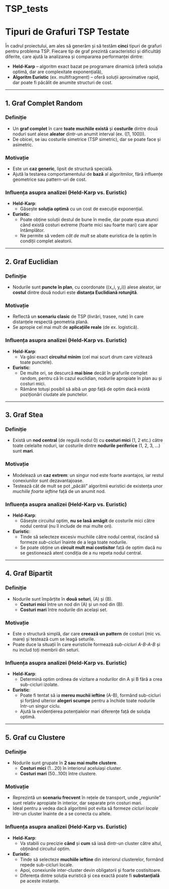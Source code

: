 # TSP_tests

# Tipuri de Grafuri TSP Testate

În cadrul proiectului, am ales să generăm și să testăm **cinci** tipuri de grafuri pentru problema TSP. Fiecare tip de graf prezintă caracteristici și dificultăți diferite, care ajută la analizarea și compararea performanței dintre:

- **Held-Karp** – algoritm exact bazat pe programare dinamică (oferă soluția optimă, dar are complexitate exponențială),
- **Algoritm Euristic** (ex. multifragment) – oferă soluții aproximative rapid, dar poate fi păcălit de anumite structuri de cost.

---

## 1. Graf Complet Random

### Definiție
- Un **graf complet** în care **toate muchiile există** și **costurile** dintre două noduri sunt alese **aleator** dintr-un anumit interval (ex. \([1, 100]\)).  
- De obicei, se iau costurile simetrice (TSP simetric), dar se poate face și asimetric.

### Motivație
- Este un **caz generic**, lipsit de structură specială.  
- Ajută la testarea comportamentului de **bază** al algoritmilor, fără influențe geometrice sau pattern-uri de cost.

### Influența asupra analizei (Held-Karp vs. Euristic)
- **Held-Karp**: 
  - Găsește **soluția optimă** cu un cost de execuție exponențial.  
- **Euristic**: 
  - Poate obține soluții destul de bune în medie, dar poate eșua atunci când există costuri extreme (foarte mici sau foarte mari) care apar întâmplător.  
  - Ne permite să vedem *cât de mult* se abate euristica de la optim în condiții complet aleatorii.

---

## 2. Graf Euclidian

### Definiție
- Nodurile sunt **puncte în plan**, cu coordonate \((x_i, y_i)\) alese aleator, iar **costul** dintre două noduri este **distanța Euclidiană rotunjită**.

### Motivație
- Reflectă un **scenariu clasic** de TSP (livrări, trasee, rute) în care distanțele respectă geometria plană.  
- Se apropie cel mai mult de **aplicațiile reale** (de ex. logistică).

### Influența asupra analizei (Held-Karp vs. Euristic)
- **Held-Karp**: 
  - Va găsi exact **circuitul minim** (cel mai scurt drum care vizitează toate punctele).  
- **Euristic**: 
  - De multe ori, se descurcă **mai bine** decât în grafurile complet random, pentru că în cazul euclidian, nodurile apropiate în plan au și costuri mici.  
  - Rămâne totuși posibil să aibă un *gap* față de optim dacă există poziționări ciudate ale punctelor.

---

## 3. Graf Stea

### Definiție
- Există un **nod central** (de regulă nodul 0) cu **costuri mici** (1, 2 etc.) către toate celelalte noduri, iar costurile dintre **nodurile periferice** (1, 2, 3, ...) sunt **mari**.

### Motivație
- Modelează un **caz extrem**: un singur nod este foarte avantajos, iar restul conexiunilor sunt dezavantajoase.  
- Testează cât de mult se pot „păcăli” algoritmii euristici de existența unor *muchiile foarte ieftine* față de un anumit nod.

### Influența asupra analizei (Held-Karp vs. Euristic)
- **Held-Karp**: 
  - Găsește circuitul optim, **nu se lasă amăgit** de costurile mici către nodul central (nu îl include de mai multe ori).  
- **Euristic**: 
  - Tinde să selecteze excesiv muchiile către nodul central, riscând să formeze *sub-cicluri* înainte de a lega toate nodurile.  
  - Se poate obține un **circuit mult mai costisitor** față de optim dacă nu se gestionează atent condiția de a nu repeta nodul central.

---

## 4. Graf Bipartit

### Definiție
- Nodurile sunt împărțite în **două seturi**, \(A\) și \(B\).  
  - **Costuri mici** între un nod din \(A\) și un nod din \(B\).  
  - **Costuri mari** între nodurile din același set.

### Motivație
- Este o structură simplă, dar care **creează un pattern** de costuri (mic vs. mare) și testează cum se leagă seturile.  
- Poate duce la situații în care euristicile formează *sub-cicluri A-B-A-B* și nu includ toți membrii din seturi.

### Influența asupra analizei (Held-Karp vs. Euristic)
- **Held-Karp**: 
  - Determină optim ordinea de vizitare a nodurilor din A și B fără a crea sub-cicluri izolate.  
- **Euristic**: 
  - Poate fi tentat să ia **mereu muchii ieftine** (A-B), formând sub-cicluri și forțând ulterior **alegeri scumpe** pentru a închide toate nodurile într-un singur ciclu.  
  - Ajută la evidențierea potențialelor mari diferențe față de soluția optimă.

---

## 5. Graf cu Clustere

### Definiție
- Nodurile sunt grupate în **2 sau mai multe clustere**.  
  - **Costuri mici** (1...20) în interiorul aceluiași cluster.  
  - **Costuri mari** (50...100) între clustere.

### Motivație
- Reprezintă un **scenariu frecvent** în rețele de transport, unde „regiunile” sunt relativ apropiate în interior, dar separate prin costuri mari.  
- Ideal pentru a vedea dacă algoritmii pot evita să formeze *cicluri locale* într-un cluster înainte de a se conecta cu altele.

### Influența asupra analizei (Held-Karp vs. Euristic)
- **Held-Karp**: 
  - Va stabili cu precizie **când** și **cum** să iasă dintr-un cluster către altul, obținând circuitul optim.  
- **Euristic**: 
  - Tinde să selecteze **muchiile ieftine** din interiorul clusterelor, formând repede sub-cicluri locale.  
  - Apoi, conexiunile inter-cluster devin obligatorii și foarte costisitoare.  
  - Diferența dintre soluția euristică și cea exactă poate fi **substanțială** pe aceste instanțe.
